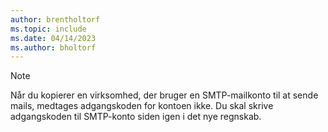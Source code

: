 ```yaml
---
author: brentholtorf
ms.topic: include
ms.date: 04/14/2023
ms.author: bholtorf
---
```


> [!NOTE]
> Når du kopierer en virksomhed, der bruger en SMTP-mailkonto til at sende mails, medtages adgangskoden for kontoen ikke. Du skal skrive adgangskoden til SMTP-konto siden igen i det nye regnskab.
